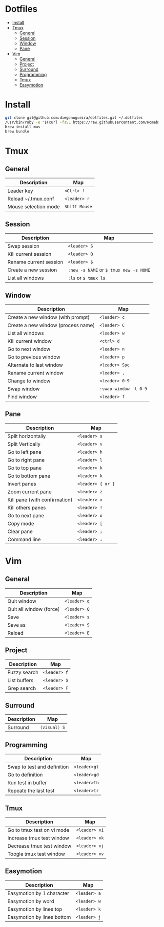 # Dotfiles

* [Install](#install)
* [Tmux](#tmux)
  * [General](#general)
  * [Session](#session)
  * [Window](#window)
  * [Pane](#pane)
* [Vim](#vim)
  * [General](#general-1)
  * [Project](#project)
  * [Surround](#surround)
  * [Programming](#programming)
  * [Tmux](#tmux)
  * [Easymotion](#easymotion)



# Install

```bash
git clone git@github.com:diegonogueira/dotfiles.git ~/.dotfiles
/usr/bin/ruby -e "$(curl -fsSL https://raw.githubusercontent.com/Homebrew/install/master/install)"
brew install mas
brew bundle
```

# Tmux

## General

Description            |      Map         |
-----------------------|------------------|
Leader key             | `<Ctrl> f`       |
Reload ~/.tmux.conf    | `<leader> r`     |
Mouse selection mode   | `Shift Mouse`    |


## Session

Description            |      Map                                |
-----------------------|-----------------------------------------|
Swap session           | `<leader> S`                            |
Kill current session   | `<leader> Q`                            |
Rename current session | `<leader> $`                            |
Create a new session   | `:new -s NAME` or `$ tmux new -s NOME`  |
List all windows       | `:ls` or `$ tmux ls`

## Window

Description                        |      Map              |
-----------------------------------|-----------------------|  
Create a new window (with prompt)  | `<leader> c`          |
Create a new window (process name) | `<leader> C`          |
List all windows                   | `<leader> w`          |
Kill current window                | `<ctrl> d`            |
Go to next window                  | `<leader> n`          |
Go to previous window              | `<leader> p`          |
Alternate to last window           | `<leader> Spc`        |
Rename current window              | `<leader> ,`          |
Change to window                   | `<leader> 0-9`        |
Swap window                        | `:swap-window -t 0-9` |
Find window                        | `<leader> f`          |

## Pane

Description                        |      Map              |
-----------------------------------|-----------------------|  
Split horizontally                 | `<leader> s`          |
Split Vertically                   | `<leader> v`          |
Go to left pane                    | `<leader> h`          |
Go to right pane                   | `<leader> l`          |
Go to top pane                     | `<leader> k`          |
Go to bottom pane                  | `<leader> k`          |
Invert panes                       | `<leader> { or }`     |
Zoom current pane                  | `<leader> z`          |
Kill pane (with confirmation)      | `<leader> x`          |
Kill others panes                  | `<leader> !`          |
Go to next pane                    | `<leader> o`          |
Copy mode                          | `<leader> [`          |
Clear pane                         | `<leader> ;`          |
Command line                       | `<leader> :`          |

# Vim

## General
Description                        |      Map                |
-----------------------------------|-------------------------|  
Quit window                        | `<leader> q`            |
Quit all window (force)            | `<leader> Q`            |
Save                               | `<leader> s`            |
Save as                            | `<leader> S`            |
Reload                             | `<leader> E`            |

## Project

Description                        |      Map                |
-----------------------------------|-------------------------|  
Fuzzy search                       | `<leader> f`            |
List buffers                       | `<leader> b`            |
Grep search                        | `<leader> F`            |

## Surround

Description                        |      Map                |
-----------------------------------|-------------------------|  
Surround                           | `(visual) S`            |

## Programming

Description                        |      Map                |
-----------------------------------|-------------------------|  
Swap to test and definition        | `<leader>gt`            |
Go to definition                   | `<leader>gd`            |
Run test in buffer                 | `<leader>tb`            |
Repeate the last test              | `<leader>tr`            |

## Tmux

Description                        |      Map                |
-----------------------------------|-------------------------|  
Go to tmux test on vi mode         | `<leader> vi`           |
Increase tmux test window          | `<leader> vk`           |
Decrease tmux test window          | `<leader> vj`           |
Toogle tmux test window            | `<leader> vv`           |

## Easymotion

Description                        |      Map                |
-----------------------------------|-------------------------|  
Easymotion by 1 character          | `<leader> a`            |
Easymotion by word                 | `<leader> w`            |
Easymotion by lines top            | `<leader> k`            |
Easymotion by lines bottom         | `<leader> j`            |





